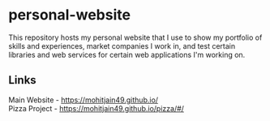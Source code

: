 # personal-website

This repository hosts my personal website that I use to show my portfolio of skills and experiences, market companies I work in, and test certain libraries and web services for certain web applications I'm working on.

## Links
  
Main Website - https://mohitjain49.github.io/  
Pizza Project - https://mohitjain49.github.io/pizza/#/